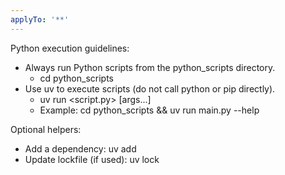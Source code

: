 ```yaml
---
applyTo: '**'
---
```

Python execution guidelines:

- Always run Python scripts from the python_scripts directory.
  - cd python_scripts
- Use uv to execute scripts (do not call python or pip directly).
  - uv run <script.py> [args...]
  - Example: cd python_scripts && uv run main.py --help

Optional helpers:
- Add a dependency: uv add <package>
- Update lockfile (if used): uv lock
